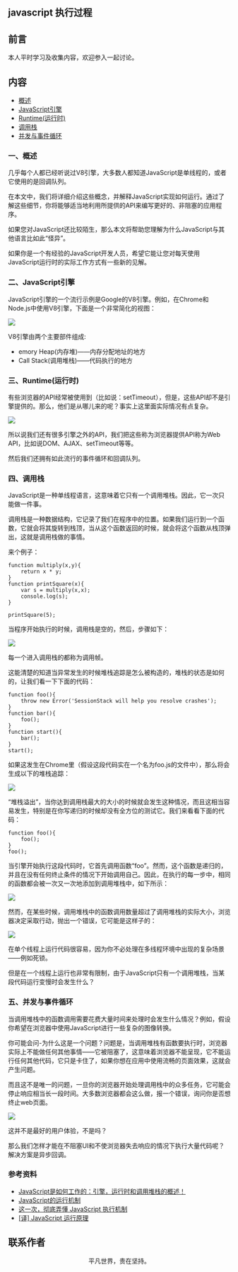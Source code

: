 ## javascript 执行过程

## 前言

本人平时学习及收集内容，欢迎参入一起讨论。

## 内容

- [概述](#一概述)
- [JavaScript引擎](#二JavaScript引擎)
- [Runtime(运行时)](#三Runtime(运行时))
- [调用栈](#四调用栈)
- [并发与事件循环](#五并发与事件循环)

### 一、概述

几乎每个人都已经听说过V8引擎，大多数人都知道JavaScript是单线程的，或者它使用的是回调队列。

在本文中，我们将详细介绍这些概念，并解释JavaScript实现如何运行。通过了解这些细节，你将能够适当地利用所提供的API来编写更好的、非阻塞的应用程序。

如果您对JavaScript还比较陌生，那么本文将帮助您理解为什么JavaScript与其他语言比如此“怪异”。

如果你是一个有经验的JavaScript开发人员，希望它能让您对每天使用JavaScript运行时的实际工作方式有一些新的见解。

### 二、JavaScript引擎

JavaScript引擎的一个流行示例是Google的V8引擎。例如，在Chrome和Node.js中使用V8引擎，下面是一个非常简化的视图：

![](run01.png)

V8引擎由两个主要部件组成:

- emory Heap(内存堆)——内存分配地址的地方
- Call Stack(调用堆栈)——代码执行的地方

### 三、Runtime(运行时)

有些浏览器的API经常被使用到（比如说：setTimeout），但是，这些API却不是引擎提供的。那么，他们是从哪儿来的呢？事实上这里面实际情况有点复杂。

![](run02.png)

所以说我们还有很多引擎之外的API，我们把这些称为浏览器提供API称为Web API，比如说DOM、AJAX、setTimeout等等。

然后我们还拥有如此流行的事件循环和回调队列。

### 四、调用栈

JavaScript是一种单线程语言，这意味着它只有一个调用堆栈。因此，它一次只能做一件事。

调用栈是一种数据结构，它记录了我们在程序中的位置。如果我们运行到一个函数，它就会将其旋转到栈顶，当从这个函数返回的时候，就会将这个函数从栈顶弹出，这就是调用栈做的事情。

来个例子：

```
function multiply(x,y){
    return x * y;
}
function printSquare(x){
    var s = multiply(x,x);
    console.log(s);
}

printSquare(5);

```

当程序开始执行的时候，调用栈是空的，然后，步骤如下：

![](run04.png)

每一个进入调用栈的都称为调用帧。

这能清楚的知道当异常发生的时候堆栈追踪是怎么被构造的，堆栈的状态是如何的，让我们看一下下面的代码：

```
function foo(){
    throw new Error('SessionStack will help you resolve crashes');
}
function bar(){
    foo();
}
function start(){
    bar();
}
start();

```

如果这发生在Chrome里（假设这段代码实在一个名为foo.js的文件中），那么将会生成以下的堆栈追踪：

![](run03.png)

“堆栈溢出”，当你达到调用栈最大的大小的时候就会发生这种情况，而且这相当容易发生，特别是在你写递归的时候却没有全方位的测试它。我们来看看下面的代码：

```
function foo(){
    foo();
}
foo();

```

当引擎开始执行这段代码时，它首先调用函数“foo”。然而，这个函数是递归的，并且在没有任何终止条件的情况下开始调用自己。因此，在执行的每一步中，相同的函数都会被一次又一次地添加到调用堆栈中，如下所示：

![](run05.png)

然而，在某些时候，调用堆栈中的函数调用数量超过了调用堆栈的实际大小，浏览器决定采取行动，抛出一个错误，它可能是这样子的：

![](run06.png)

在单个线程上运行代码很容易，因为你不必处理在多线程环境中出现的复杂场景——例如死锁。

但是在一个线程上运行也非常有限制，由于JavaScript只有一个调用堆栈，当某段代码运行变慢时会发生什么？

### 五、并发与事件循环

当调用堆栈中的函数调用需要花费大量时间来处理时会发生什么情况？例如，假设你希望在浏览器中使用JavaScript进行一些复杂的图像转换。

你可能会问-为什么这是一个问题？问题是，当调用堆栈有函数要执行时，浏览器实际上不能做任何其他事情——它被阻塞了，这意味着浏览器不能呈现，它不能运行任何其他代码，它只是卡住了，如果你想在应用中使用流畅的页面效果，这就会产生问题。

而且这不是唯一的问题，一旦你的浏览器开始处理调用栈中的众多任务，它可能会停止响应相当长一段时间。大多数浏览器都会这么做，报一个错误，询问你是否想终止web页面。

![](run07.png)

这并不是最好的用户体验，不是吗？

那么我们怎样才能在不阻塞UI和不使浏览器失去响应的情况下执行大量代码呢？解决方案是异步回调。

### 参考资料

- [JavaScript是如何工作的：引擎，运行时和调用堆栈的概述！](https://github.com/qq449245884/xiaozhi/issues/1)
- [JavaScript的运行机制](https://www.cxymsg.com/guide/mechanism.html)
- [这一次，彻底弄懂 JavaScript 执行机制](https://juejin.im/post/59e85eebf265da430d571f89)
- [[译] JavaScript 运行原理](https://juejin.im/post/5da17d7cf265da5b7b3ee8f5)

## 联系作者

<div align="center">
    <p>
        平凡世界，贵在坚持。
    </p>
    <img :src="$withBase('/about/contact.png')" />
</div>